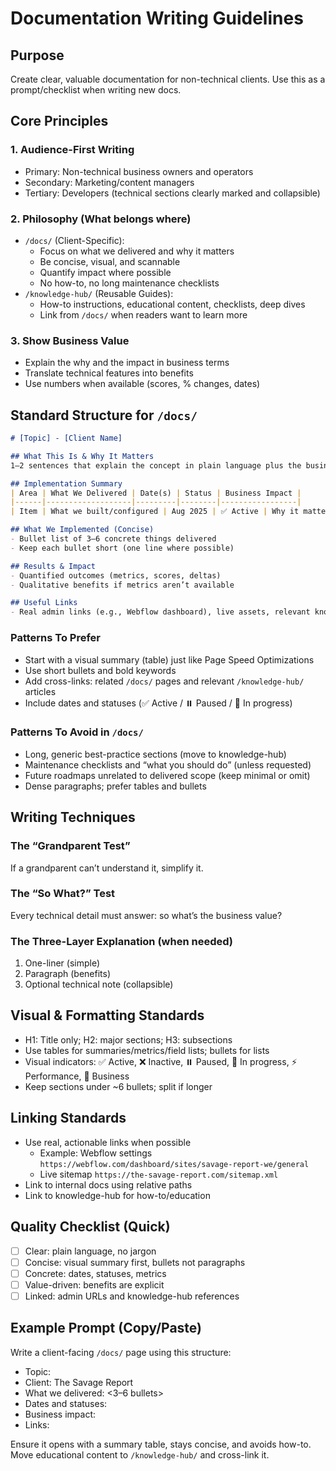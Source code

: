 # Documentation Writing Guidelines

## Purpose
Create clear, valuable documentation for non-technical clients. Use this as a prompt/checklist when writing new docs.

## Core Principles

### 1. Audience-First Writing
- Primary: Non-technical business owners and operators
- Secondary: Marketing/content managers
- Tertiary: Developers (technical sections clearly marked and collapsible)

### 2. Philosophy (What belongs where)
- `/docs/` (Client-Specific):
  - Focus on what we delivered and why it matters
  - Be concise, visual, and scannable
  - Quantify impact where possible
  - No how-to, no long maintenance checklists
- `/knowledge-hub/` (Reusable Guides):
  - How-to instructions, educational content, checklists, deep dives
  - Link from `/docs/` when readers want to learn more

### 3. Show Business Value
- Explain the why and the impact in business terms
- Translate technical features into benefits
- Use numbers when available (scores, % changes, dates)

## Standard Structure for `/docs/`

```markdown
# [Topic] - [Client Name]

## What This Is & Why It Matters
1–2 sentences that explain the concept in plain language plus the business value.

## Implementation Summary
| Area | What We Delivered | Date(s) | Status | Business Impact |
|------|-------------------|---------|--------|-----------------|
| Item | What we built/configured | Aug 2025 | ✅ Active | Why it matters |

## What We Implemented (Concise)
- Bullet list of 3–6 concrete things delivered
- Keep each bullet short (one line where possible)

## Results & Impact
- Quantified outcomes (metrics, scores, deltas)
- Qualitative benefits if metrics aren’t available

## Useful Links
- Real admin links (e.g., Webflow dashboard), live assets, relevant knowledge-hub guides
```

### Patterns To Prefer
- Start with a visual summary (table) just like Page Speed Optimizations
- Use short bullets and bold keywords
- Add cross-links: related `/docs/` pages and relevant `/knowledge-hub/` articles
- Include dates and statuses (✅ Active / ⏸️ Paused / 🔄 In progress)

### Patterns To Avoid in `/docs/`
- Long, generic best-practice sections (move to knowledge-hub)
- Maintenance checklists and “what you should do” (unless requested)
- Future roadmaps unrelated to delivered scope (keep minimal or omit)
- Dense paragraphs; prefer tables and bullets

## Writing Techniques

### The “Grandparent Test”
If a grandparent can’t understand it, simplify it.

### The “So What?” Test
Every technical detail must answer: so what’s the business value?

### The Three-Layer Explanation (when needed)
1. One-liner (simple)
2. Paragraph (benefits)
3. Optional technical note (collapsible)

## Visual & Formatting Standards
- H1: Title only; H2: major sections; H3: subsections
- Use tables for summaries/metrics/field lists; bullets for lists
- Visual indicators: ✅ Active, ❌ Inactive, ⏸️ Paused, 🔄 In progress, ⚡ Performance, 🎯 Business
- Keep sections under ~6 bullets; split if longer

## Linking Standards
- Use real, actionable links when possible
  - Example: Webflow settings `https://webflow.com/dashboard/sites/savage-report-we/general`
  - Live sitemap `https://the-savage-report.com/sitemap.xml`
- Link to internal docs using relative paths
- Link to knowledge-hub for how-to/education

## Quality Checklist (Quick)
- [ ] Clear: plain language, no jargon
- [ ] Concise: visual summary first, bullets not paragraphs
- [ ] Concrete: dates, statuses, metrics
- [ ] Value-driven: benefits are explicit
- [ ] Linked: admin URLs and knowledge-hub references

## Example Prompt (Copy/Paste)

Write a client-facing `/docs/` page using this structure:
- Topic: <topic>
- Client: The Savage Report
- What we delivered: <3–6 bullets>
- Dates and statuses: <per item>
- Business impact: <metrics or concise value>
- Links: <admin URLs and knowledge-hub articles>

Ensure it opens with a summary table, stays concise, and avoids how-to. Move educational content to `/knowledge-hub/` and cross-link it.
